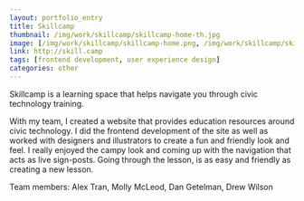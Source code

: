```yaml
---
layout: portfolio_entry
title: Skillcamp
thumbnail: /img/work/skillcamp/skillcamp-home-th.jpg
image: [/img/work/skillcamp/skillcamp-home.png, /img/work/skillcamp/skillcamp-lesson.jpg, /img/work/skillcamp/skillcamp-lesson-new.png]
link: http://skill.camp
tags: [frontend development, user experience design]
categories: other
---
```


Skillcamp is a learning space that helps navigate you through civic technology training. 

With my team, I created a website that provides education resources around civic technology. I did the frontend development of the site as well as worked with designers and illustrators to create a fun and friendly look and feel. I really enjoyed the campy look and coming up with the navigation that acts as live sign-posts. Going through the lesson, is as easy and friendly as creating a new lesson.

Team members: Alex Tran, Molly McLeod, Dan Getelman, Drew Wilson